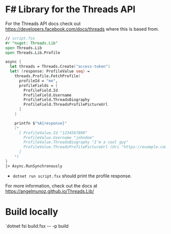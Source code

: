 # F# Library for the Threads API

For the Threads API docs check out https://developers.facebook.com/docs/threads where this is based from.

```fsharp
// script.fsx
#r "nuget: Threads.Lib"
open Threads.Lib
open Threads.Lib.Profile

async {
  let threads = Threads.Create("access-token")
  let! (response: ProfileValue seq) =
    threads.Profile.FetchProfile(
      profileId = "me",
      profileFields = [
        ProfileField.Id
        ProfileField.Username
        ProfileField.ThreadsBiography
        ProfileField.ThreadsProfilePictureUrl
      ]
    )

    printfn $"%A{response}"
    (*
      [ ProfileValue.Id "1234567890"
        ProfileValue.Username "johndoe"
        ProfileValue.ThreadsBiography "I'm a cool guy"
        ProfileValue.ThreadsProfilePictureUrl (Uri "https://example.com/picture.jpg")
      ]
    *)
}
|> Async.RunSynchronously
```

- `dotnet run script.fsx` should print the profile response.

For more information, check out the docs at https://angelmunoz.github.io/Threads.Lib/

# Build locally

`dotnet fsi build.fsx -- -p build
